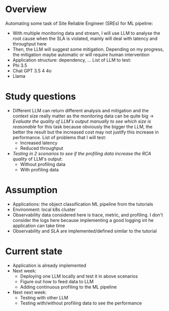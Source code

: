 # Overview

Automating some task of Site Reliable Engineer (SREs) for ML pipeline:

- With multiple monitoring data and stream, I will use LLM to analyse the root cause when the SLA is violated, mainly will deal with latency and throughput here
- Then, the LLM will suggest some mitigation. Depending on my progress, the mitigation maybe automatic or will require human intervention
- Application structure: dependency, ...
  List of LLM to test:
- Phi 3.5
- Chat GPT 3.5 4 4o
- Llama

# Study questions

- Different LLM can return different analysis and mitigation and the context size really matter as the monitoring data can be quite big -> _Evaluate the quality of LLM's output manually to see which size is reasonable_ for this task because obviously the bigger the LLM, the better the result but the increased cost may not justify this increase in performance. List of problems that I will test:
  - Increased latency
  - Reduced throughput
- _Testing in 2 scenarios to see if the profiling data increase the RCA quality_ of LLM's output:
  - Without profiling data
  - With profiling data

# Assumption

- Applications: the object classification ML pipeline from the tutorials
- Environment: local k8s cluster
- Observability data considered here is trace, metric, and profiling. I don't consider the logs here because implementing a good logging int he application can take time
- Observability and SLA are implemented/defined similar to the tutorial

# Current state

- Application is already implemented
- Next week:
  - Deploying one LLM locally and test it in above scenarios
  - Figure out how to feed data to LLM
  - Adding continuous profiling to the ML pipeline
- Next next week:
  - Testing with other LLM
  - Testing with/without profiling data to see the performance
